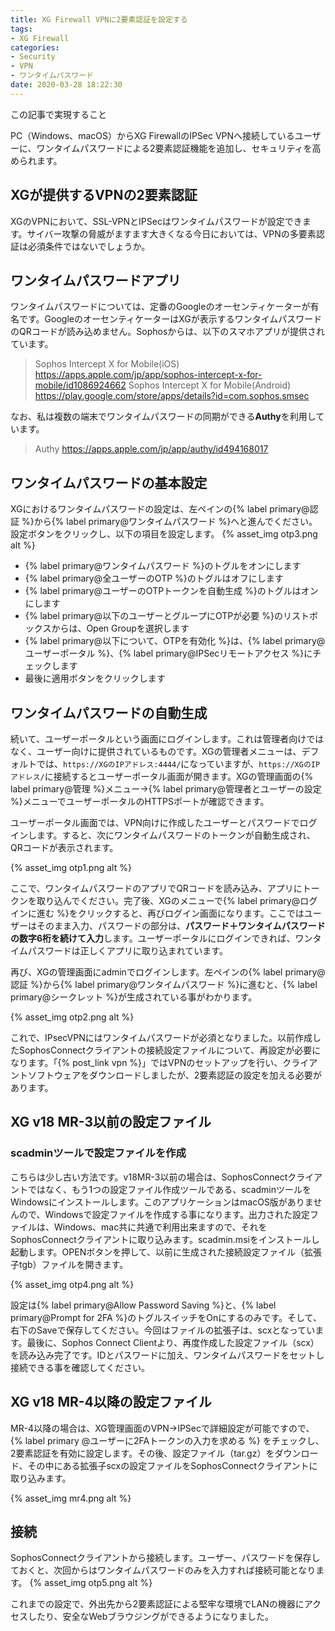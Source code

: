 ```yaml
---
title: XG Firewall VPNに2要素認証を設定する
tags:
- XG Firewall
categories:
- Security
- VPN
- ワンタイムパスワード
date: 2020-03-28 18:22:30
---
```

<p class="onepoint">この記事で実現すること</p>
PC（Windows、macOS）からXG FirewallのIPSec VPNへ接続しているユーザーに、ワンタイムパスワードによる2要素認証機能を追加し、セキュリティを高められます。

<!-- more -->

## XGが提供するVPNの2要素認証

XGのVPNにおいて、SSL-VPNとIPSecはワンタイムパスワードが設定できます。サイバー攻撃の脅威がますます大きくなる今日においては、VPNの多要素認証は必須条件ではないでしょうか。

## ワンタイムパスワードアプリ

ワンタイムパスワードについては、定番のGoogleのオーセンティケーターが有名です。GoogleのオーセンティケーターはXGが表示するワンタイムパスワードのQRコードが読み込めません。Sophosからは、以下のスマホアプリが提供されています。

> Sophos Intercept X for Mobile(iOS)
 <https://apps.apple.com/jp/app/sophos-intercept-x-for-mobile/id1086924662>
> Sophos Intercept X for Mobile(Android)
 <https://play.google.com/store/apps/details?id=com.sophos.smsec>

なお、私は複数の端末でワンタイムパスワードの同期ができる**Authy**を利用しています。
> Authy
 <https://apps.apple.com/jp/app/authy/id494168017>

## ワンタイムパスワードの基本設定

XGにおけるワンタイムパスワードの設定は、左ペインの{% label primary@認証 %}から{% label primary@ワンタイムパスワード %}へと進んでください。設定ボタンをクリックし、以下の項目を設定します。
{% asset_img otp3.png alt %}

- {% label primary@ワンタイムパスワード %}のトグルをオンにします
- {% label primary@全ユーザーのOTP %}のトグルはオフにします
- {% label primary@ユーザーのOTPトークンを自動生成 %}のトグルはオンにします
- {% label primary@以下のユーザーとグループにOTPが必要 %}のリストボックスからは、Open Groupを選択します
- {% label primary@以下について、OTPを有効化 %}は、{% label primary@ユーザーポータル %}、{% label primary@IPSecリモートアクセス %}にチェックします
- 最後に適用ボタンをクリックします

## ワンタイムパスワードの自動生成

続いて、ユーザーポータルという画面にログインします。これは管理者向けではなく、ユーザー向けに提供されているものです。XGの管理者メニューは、デフォルトでは、`https://XGのIPアドレス:4444/`になっていますが、`https://XGのIPアドレス/`に接続するとユーザーポータル画面が開きます。XGの管理画面の{% label primary@管理 %}メニュー→{% label primary@管理者とユーザーの設定 %}メニューでユーザーポータルのHTTPSポートが確認できます。

ユーザーポータル画面では、VPN向けに作成したユーザーとパスワードでログインします。すると、次にワンタイムパスワードのトークンが自動生成され、QRコードが表示されます。

{% asset_img otp1.png alt %}

ここで、ワンタイムパスワードのアプリでQRコードを読み込み、アプリにトークンを取り込んでください。完了後、XGのメニューで{% label primary@ログインに進む %}をクリックすると、再びログイン画面になります。ここではユーザーはそのまま入力、パスワードの部分は、**パスワード＋ワンタイムパスワードの数字6桁を続けて入力**します。ユーザーポータルにログインできれば、ワンタイムパスワードは正しくアプリに取り込まれています。

再び、XGの管理画面にadminでログインします。左ペインの{% label primary@認証 %}から{% label primary@ワンタイムパスワード %}に進むと、{% label primary@シークレット %}が生成されている事がわかります。

{% asset_img otp2.png alt %}

これで、IPsecVPNにはワンタイムパスワードが必須となりました。以前作成したSophosConnectクライアントの接続設定ファイルについて、再設定が必要になります。「{% post_link vpn %}」ではVPNのセットアップを行い、クライアントソフトウェアをダウンロードしましたが、2要素認証の設定を加える必要があります。

## XG v18 MR-3以前の設定ファイル

### scadminツールで設定ファイルを作成

こちらは少し古い方法です。v18MR-3以前の場合は、SophosConnectクライアントではなく、もう1つの設定ファイル作成ツールである、scadminツールをWindowsにインストールします。このアプリケーションはmacOS版がありませんので、Windowsで設定ファイルを作成する事になります。出力された設定ファイルは、Windows、mac共に共通で利用出来ますので、それをSophosConnectクライアントに取り込みます。scadmin.msiをインストールし起動します。OPENボタンを押して、以前に生成された接続設定ファイル（拡張子tgb）ファイルを開きます。

{% asset_img otp4.png alt %}

設定は{% label primary@Allow Password Saving %}と、{% label primary@Prompt for 2FA %}のトグルスイッチをOnにするのみです。そして、右下のSaveで保存してください。今回はファイルの拡張子は、scxとなっています。最後に、Sophos Connect Clientより、再度作成した設定ファイル（scx）を読み込み完了です。IDとパスワードに加え、ワンタイムパスワードをセットし接続できる事を確認してください。

## XG v18 MR-4以降の設定ファイル

MR-4以降の場合は、XG管理画面のVPN→IPSecで詳細設定が可能ですので、{% label primary @ユーザーに2FAトークンの入力を求める %} をチェックし、2要素認証を有効に設定します。その後、設定ファイル（tar.gz）をダウンロード、その中にある拡張子scxの設定ファイルをSophosConnectクライアントに取り込みます。

{% asset_img mr4.png alt %}

## 接続

SophosConnectクライアントから接続します。ユーザー、パスワードを保存しておくと、次回からはワンタイムパスワードのみを入力すれば接続可能となります。
{% asset_img otp5.png alt %}

これまでの設定で、外出先から2要素認証による堅牢な環境でLANの機器にアクセスしたり、安全なWebブラウジングができるようになりました。
